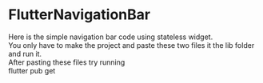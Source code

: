 # FlutterNavigationBar
Here is the simple navigation bar code using stateless widget.<br/>
You only have to make the project and paste these two files it the lib folder and run it.<br/>
After pasting these files try running <br/>flutter pub get

